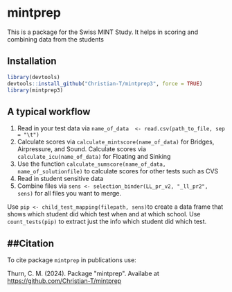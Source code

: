 # mintprep
This is a package for the Swiss MINT Study. It helps in scoring and combining data from the students


## Installation
``` r
library(devtools)
devtools::install_github("Christian-T/mintprep3", force = TRUE)
library(mintprep3)
```

## A typical workflow

1. Read in your test data via `name_of_data  <- read.csv(path_to_file, sep = "\t")`
2. Calculate scores via `calculate_mintscore(name_of_data)` for Bridges, Airpressure, and Sound. Calculate scores via `calculate_icu(name_of_data)` for Floating and Sinking
3. Use the function `calculate_sumscore(name_of_data, name_of_solutionfile)` to calculate scores for other tests such as CVS
4. Read in student sensitive data
5. Combine files via `sens <- selection_binder(LL_pr_v2, "_ll_pr2", sens)`
for all files you want to merge. 

Use `pip <- child_test_mapping(filepath, sens)`to create a data frame that shows which student did which test when and at which school. Use `count_tests(pip)` to extract just the info which student did which test.

##Citation
--------

To cite package `mintprep` in publications use:

Thurn, C. M. (2024). Package "mintprep". Availabe at https://github.com/Christian-T/mintprep
